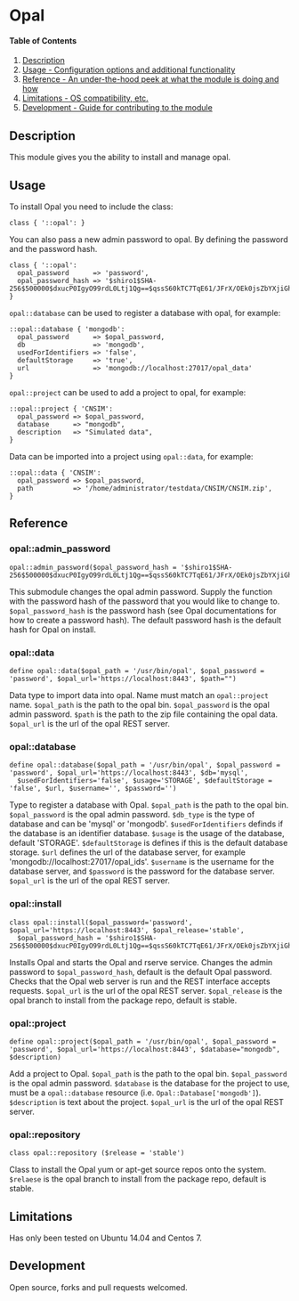 # Opal

#### Table of Contents

1. [Description](#description)
1. [Usage - Configuration options and additional functionality](#usage)
1. [Reference - An under-the-hood peek at what the module is doing and how](#reference)
1. [Limitations - OS compatibility, etc.](#limitations)
1. [Development - Guide for contributing to the module](#development)

## Description

This module gives you the ability to install and manage opal. 

## Usage

To install Opal you need to include the class:

```puppet
class { '::opal': }
```

You can also pass a new admin password to opal. By defining the password and the password hash.

```puppet
class { '::opal':
  opal_password      => 'password', 
  opal_password_hash => '$shiro1$SHA-256$500000$dxucP0IgyO99rdL0Ltj1Qg==$qssS60kTC7TqE61/JFrX/OEk0jsZbYXjiGhR7/t+XNY=',
}
```

`opal::database` can be used to register a database with opal, for example:

```puppet
::opal::database { 'mongodb':
  opal_password      => $opal_password,
  db                 => 'mongodb',
  usedForIdentifiers => 'false',
  defaultStorage     => 'true',
  url                => 'mongodb://localhost:27017/opal_data'
}
```

`opal::project` can be used to add a project to opal, for example:
 
```puppet
::opal::project { 'CNSIM':
  opal_password => $opal_password,
  database      => "mongodb",
  description   => "Simulated data",
}
```
    
Data can be imported into a project using `opal::data`, for example:

```puppet
::opal::data { 'CNSIM':
  opal_password => $opal_password,
  path          => '/home/administrator/testdata/CNSIM/CNSIM.zip',
}
```    

## Reference

### opal::admin_password

```puppet
opal::admin_password($opal_password_hash = '$shiro1$SHA-256$500000$dxucP0IgyO99rdL0Ltj1Qg==$qssS60kTC7TqE61/JFrX/OEk0jsZbYXjiGhR7/t+XNY=') 
```
This submodule changes the opal admin password. Supply the function with the password hash of the password that
you would like to change to. `$opal_password_hash` is the password hash (see Opal documentations for how to create
a password hash). The default password hash is the default hash for Opal on install. 
 
### opal::data

```puppet
define opal::data($opal_path = '/usr/bin/opal', $opal_password = 'password', $opal_url='https://localhost:8443', $path="")
```
Data type to import data into opal. Name must match an `opal::project` name. `$opal_path` is the path to the
opal bin. `$opal_password` is the opal admin password. `$path` is the path to the zip file containing the opal
data. `$opal_url` is the url of the opal REST server.

### opal::database

```puppet
define opal::database($opal_path = '/usr/bin/opal', $opal_password = 'password', $opal_url='https://localhost:8443', $db='mysql',
  $usedForIdentifiers='false', $usage='STORAGE', $defaultStorage = 'false', $url, $username='', $password='')
```
Type to register a database with Opal. `$opal_path` is the path to the opal bin. `$opal_password` is the opal admin 
password. `$db_type` is the type of database and can be 'mysql' or 'mongodb'. `$usedForIdentifiers` definds if
the database is an identifier database. `$usage` is the usage of the database, default 'STORAGE'. `$defaultStorage` is
defines if this is the default database storage. `$url` defines the url of the database server, for example
'mongodb://localhost:27017/opal_ids'. `$username` is the username for the database server, and `$password` is the password
for the database server. `$opal_url` is the url of the opal REST server.

### opal::install

```puppet
class opal::install($opal_password='password', $opal_url='https://localhost:8443', $opal_release='stable',
  $opal_password_hash = '$shiro1$SHA-256$500000$dxucP0IgyO99rdL0Ltj1Qg==$qssS60kTC7TqE61/JFrX/OEk0jsZbYXjiGhR7/t+XNY=') 
```
Installs Opal and starts the Opal and rserve service. Changes the admin password to `$opal_password_hash`, default is the
default Opal password. Checks that the Opal web server is run and the REST interface accepts requests. `$opal_url` is the
url of the opal REST server. `$opal_release` is the opal branch to install from the package repo, default is stable.

### opal::project

```puppet
define opal::project($opal_path = '/usr/bin/opal', $opal_password = 'password', $opal_url='https://localhost:8443', $database="mongodb", $description)
```
Add a project to Opal. `$opal_path` is the path to the opal bin. `$opal_password` is the opal admin password. `$database` 
is the database for the project to use, must be a `opal::database` resource (i.e. `Opal::Database['mongodb']`). `$description` 
is text about the project. `$opal_url` is the url of the opal REST server.

### opal::repository

```puppet
class opal::repository ($release = 'stable')
```
Class to install the Opal yum or apt-get source repos onto the system. `$relaese` is the opal branch to install from the 
package repo, default is stable. 

## Limitations

Has only been tested on Ubuntu 14.04 and Centos 7. 

## Development

Open source, forks and pull requests welcomed. 

